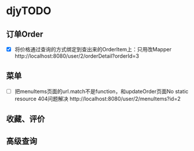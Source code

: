 # djyTODO

## 订单Order
- [x] 将价格通过查询的方式绑定到查出来的OrderItem上：只用改Mapper http://localhost:8080/user/2/orderDetail?orderId=3

## 菜单

- [ ] 把menuItems页面的url.match不是function，和updateOrder页面No static resource 404问题解决 http://localhost:8080/user/2/menuItems?id=2


## 收藏、评价

## 高级查询